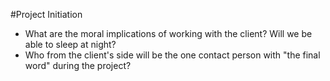 #Project Initiation

* What are the moral implications of working with the client? Will we be able to sleep at night?
* Who from the client's side will be the one contact person with "the final word" during the project?
